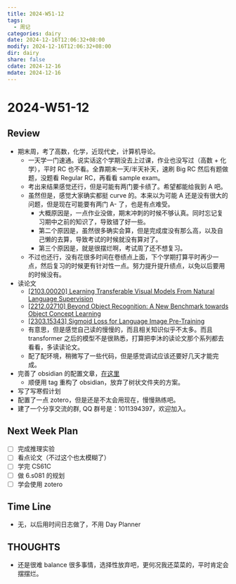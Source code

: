 ```yaml
---
title: 2024-W51-12
tags:
  - 周记
categories: dairy
date: 2024-12-16T12:06:32+08:00
modify: 2024-12-16T12:06:32+08:00
dir: dairy
share: false
cdate: 2024-12-16
mdate: 2024-12-16
---
```


# 2024-W51-12

## Review

- 期末周，考了高数，化学，近现代史，计算机导论。
	- 一天学一门速通。说实话这个学期没去上过课，作业也没写过（高数 + 化学），平时 RC 也不看。全靠期末一天/半天补天，速刷 Big RC 然后有题做题，没题看 Regular RC，再看看 sample exam。
	- 考出来结果感觉还行，但是可能有两门要卡绩了。希望都能给我到 A 吧。
	- 虽然但是，感觉大家确实都挺 curve 的。本来以为可能 A 还是没有很大的问题，但是现在可能要有两门 A- 了，也是有点难受。
		- 大概原因是，一点作业没做，期末冲刺的时候不够认真。同时忘记复习期中之前的知识了，导致错了好一些。
		- 第二个原因是，虽然很多确实会算，但是完成度没有那么高，以及自己懒的去算，导致考试的时候就没有算对了。
		- 第三个原因是，就是很摆烂啊，考试周了还不想复习。
	- 不过也还行，没有花很多时间在卷绩点上面，下个学期打算平时再少一点，然后复习的时候更有针对性一点。努力提升提升绩点，以免以后要用的时候没有。
- 读论文
	- [\[2103.00020\] Learning Transferable Visual Models From Natural Language Supervision](https://ar5iv.labs.arxiv.org/html/2103.00020?_immersive_translate_auto_translate=1)
	- [\[2212.02710\] Beyond Object Recognition: A New Benchmark towards Object Concept Learning](https://ar5iv.labs.arxiv.org/html/2212.02710?_immersive_translate_auto_translate=1)
	- [\[2303.15343\] Sigmoid Loss for Language Image Pre-Training](https://arxiv.org/abs/2303.15343)
	- 有意思，但是感觉自己读的慢慢的，而且相关知识似乎不太多。而且 transformer 之后的模型不是很熟悉，打算把李沐的读论文那个系列都去看看，多读读论文。
	- 配了配环境，稍微写了一些代码，但是感觉调试应该还要好几天才能完成。
- 完善了 obsidian 的配置文章，[在这里](https://zlflly.github.io/notes/Tools/Environment/obsidian_setup/)
	- 顺便用 tag 重构了 obsidian，放弃了树状文件夹的方案。
- 写了写寒假计划
- 配置了一点 zotero，但是还是不太会用现在，慢慢熟练吧。
- 建了一个分享交流的群, QQ 群号是：1011394397，欢迎加入。

## Next Week Plan

- [ ] 完成推理实验
- [ ] 看点论文（不过这个也太模糊了）
- [ ] 学完 CS61C
- [ ] 做 6.s081 的规划
- [ ] 学会使用 zotero

## Time Line

- 无，以后用时间日志做了，不用 Day Planner

## THOUGHTS

- 还是很难 balance 很多事情，选择性放弃吧，更何况我还菜菜的，平时肯定会摆摆烂。
